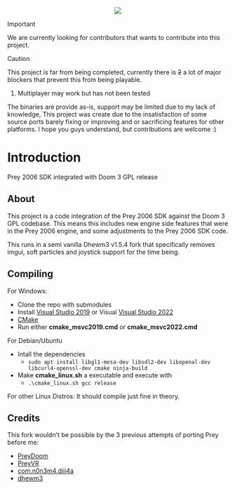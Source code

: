 <p align="center"> <img src="https://cdn2.steamgriddb.com/logo_thumb/c5ab0bc60ac7929182aadd08703f1ec6.png">

> [!IMPORTANT]
> We are currently looking for contributors that wants to contribute into this project.

> [!CAUTION]
> This project is far from being completed, currently there is ~~2~~ a lot of major blockers that prevent this from being playable.
> 1. Multiplayer may work but has not been tested
>
> The binaries are provide as-is, support may be limited due to my lack of knowledge,
> This project was create due to the insatisfaction of some source ports barely fixing or improving
> and or sacrificing features for other platforms.
> I hope you guys understand, but contributions are welcome :)

# Introduction

Prey 2006 SDK integrated with Doom 3 GPL release

## About

This project is a code integration of the Prey 2006 SDK against the Doom 3 GPL codebase.
This means this includes new engine side features that were in the Prey 2006 engine,
and some adjustments to the Prey 2006 SDK code.

This runs in a semi vanilla Dhewm3 v1.5.4 fork that specifically removes imgui, soft particles and joystick support for the time being.

## Compiling

For Windows:

- Clone the repo with submodules
- Install [Visual Studio 2019](https://visualstudio.microsoft.com/vs/older-downloads/) or Visual [Visual Studio 2022](https://visualstudio.microsoft.com/vs/)
- [CMake](https://cmake.org/download/)
- Run either **cmake_msvc2019.cmd** or **cmake_msvc2022.cmd**

For Debian/Ubuntu

- Intall the dependencies
  - ```sudo apt install libgl1-mesa-dev libsdl2-dev libopenal-dev libcurl4-openssl-dev cmake ninja-build```
- Make **cmake_linux.sh** a executable and execute with
  - ```.\cmake_linux.sh gcc release```

For other Linux Distros: It should compile just fine in theory.

## Credits

This fork wouldn't be possible by the 3 previous attempts of porting Prey before me:

- [PreyDoom](https://github.com/jmarshall23/PreyDoom)
- [PreyVR](https://github.com/neitey/PreyVR)
- [com.n0n3m4.diii4a](https://github.com/glKarin/com.n0n3m4.diii4a)
- [dhewm3](https://github.com/dhewm/dhewm3)
